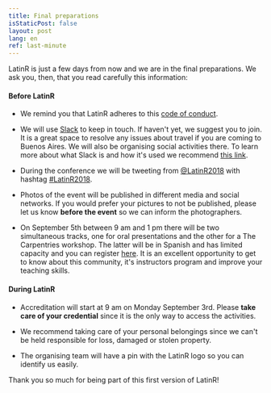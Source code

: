 ```yaml
---
title: Final preparations
isStaticPost: false
layout: post
lang: en
ref: last-minute
---
```


LatinR is just a few days from now and we are in the final preparations. We ask you, then, that you read carefully this information:

#### Before LatinR

* We remind you that LatinR adheres to this [code of conduct](http://latin-r.com/coc/).

* We will use [Slack](https://join.slack.com/t/latin-r/shared_invite/enQtNDA3MjM3MTQwOTM1LTRiZGM2Mjc0ZDU2YzE5OTBmYWRhNDRiYzMzY2M1MDk3MzNjOTUzZTdlZWMyZmJiZjYzMWE4Y2VkNTk0MWFmNDA) to keep in touch. If haven't yet, we suggest you to join. It is a great space to resolve any issues about travel if you are coming to Buenos Aires. We will also be organising social activities there. To learn more about what Slack is and how it's used we recommend [this link](https://get.slack.help/hc/en-us/articles/115004071768-What-is-Slack-).

* During the conference we will be tweeting from [@LatinR2018](https://twitter.com/LatinR2018) with hashtag [#LatinR2018](https://twitter.com/search?q=%23latinr2018).

* Photos of the event will be published in different media and social networks. If you would prefer your pictures to not be published, please let us know **before the event** so we can inform the photographers. 

* On September 5th between 9 am and 1 pm there will be two simultaneous tracks, one for oral presentations and the other for a The Carpentries workshop. The latter will be in Spanish and has limited capacity and you can register [here](https://ti.to/carpentries/LatinR). It is an excellent opportunity to get to know about this community, it's instructors program and improve your teaching skills. 

#### During LatinR

* Accreditation will start at 9 am on Monday September 3rd. Please **take care of your credential** since it is the only way to access the activities.

* We recommend taking care of your personal belongings since we can't be held responsible for loss, damaged or stolen property. 

* The organising team will have a pin with the LatinR logo so you can identify us easily. 


Thank you so much for being part of this first version of LatinR! 